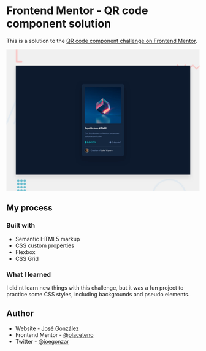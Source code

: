 # Frontend Mentor - QR code component solution

This is a solution to the
[QR code component challenge on Frontend Mentor](https://www.frontendmentor.io/challenges/qr-code-component-iux_sIO_H).

![](./design/desktop-preview.jpg)

## My process

### Built with

- Semantic HTML5 markup
- CSS custom properties
- Flexbox
- CSS Grid

### What I learned

I did'nt learn new things with this challenge, but it was a fun project to
practice some CSS styles, including backgrounds and pseudo elements.

## Author

- Website - [José González](https://dev-jose.com)
- Frontend Mentor -
  [@placeteno](https://www.frontendmentor.io/profile/placeteno)
- Twitter - [@joegonzar](https://www.twitter.com/joegonzar)
